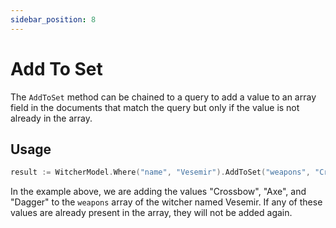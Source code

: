 ```yaml
---
sidebar_position: 8
---
```


# Add To Set

The `AddToSet` method can be chained to a query to add a value to an array field in the documents that match the query but only if the value is not already in the array.

## Usage

```go
result := WitcherModel.Where("name", "Vesemir").AddToSet("weapons", "Crossbow", "Axe", "Dagger").Exec().(*mongo.UpdateResult)
```

In the example above, we are adding the values "Crossbow", "Axe", and "Dagger" to the `weapons` array of the witcher named Vesemir. If any of these values are already present in the array, they will not be added again.
